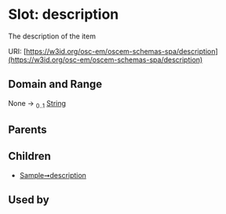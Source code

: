 
# Slot: description

The description of the item

URI: [https://w3id.org/osc-em/oscem-schemas-spa/description](https://w3id.org/osc-em/oscem-schemas-spa/description)


## Domain and Range

None &#8594;  <sub>0..1</sub> [String](types/String.md)

## Parents


## Children

 *  [Sample➞description](Sample_description.md)

## Used by

